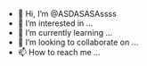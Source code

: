 - 👋 Hi, I’m @ASDASASAssss
- 👀 I’m interested in ...
- 🌱 I’m currently learning ...
- 💞️ I’m looking to collaborate on ...
- 📫 How to reach me ...

<!---
ASDASASAssss/ASDASASAssss is a ✨ special ✨ repository because its `README.md` (this file) appears on your GitHub profile.
You can click the Preview link to take a look at your changes.
--->
